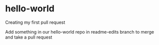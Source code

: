 # hello-world
Creating my first pull request

Add something in our hello-world repo in readme-edits branch to merge and take a pull request
